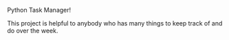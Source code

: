 Python Task Manager!

This project is helpful to anybody who has many things to keep track of and do over the week. 

